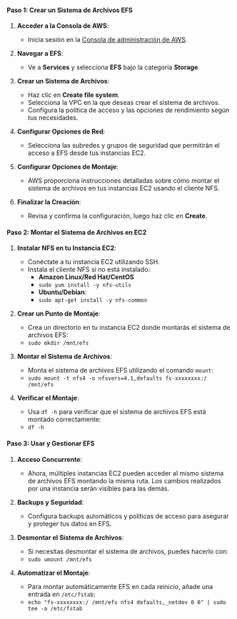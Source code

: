 #### Paso 1: Crear un Sistema de Archivos EFS

1. **Acceder a la Consola de AWS**:
    
    - Inicia sesión en la [Consola de administración de AWS](https://aws.amazon.com/console/).
2. **Navegar a EFS**:
    
    - Ve a **Services** y selecciona **EFS** bajo la categoría **Storage**.
3. **Crear un Sistema de Archivos**:
    
    - Haz clic en **Create file system**.
    - Selecciona la VPC en la que deseas crear el sistema de archivos.
    - Configura la política de acceso y las opciones de rendimiento según tus necesidades.
4. **Configurar Opciones de Red**:
    
    - Selecciona las subredes y grupos de seguridad que permitirán el acceso a EFS desde tus instancias EC2.
5. **Configurar Opciones de Montaje**:
    
    - AWS proporciona instrucciones detalladas sobre cómo montar el sistema de archivos en tus instancias EC2 usando el cliente NFS.
6. **Finalizar la Creación**:
    
    - Revisa y confirma la configuración, luego haz clic en **Create**.

#### Paso 2: Montar el Sistema de Archivos en EC2

1. **Instalar NFS en tu Instancia EC2**:
    
    - Conéctate a tu instancia EC2 utilizando SSH.
    - Instala el cliente NFS si no está instalado:
        - **Amazon Linux/Red Hat/CentOS**
        - `sudo yum install -y nfs-utils`
        - **Ubuntu/Debian**:
        - `sudo apt-get install -y nfs-common`

2. **Crear un Punto de Montaje**:

	- Crea un directorio en tu instancia EC2 donde montarás el sistema de archivos EFS:
	- `sudo mkdir /mnt/efs`

3. **Montar el Sistema de Archivos**:

	- Monta el sistema de archivos EFS utilizando el comando `mount`:
	- `sudo mount -t nfs4 -o nfsvers=4.1,defaults fs-xxxxxxxx:/ /mnt/efs`

4. **Verificar el Montaje**:

	- Usa `df -h` para verificar que el sistema de archivos EFS está montado correctamente:
	- `df -h`

#### Paso 3: Usar y Gestionar EFS

1. **Acceso Concurrente**:
    
    - Ahora, múltiples instancias EC2 pueden acceder al mismo sistema de archivos EFS montando la misma ruta. Los cambios realizados por una instancia serán visibles para las demás.

2. **Backups y Seguridad**:
    
    - Configura backups automáticos y políticas de acceso para asegurar y proteger tus datos en EFS.

3. **Desmontar el Sistema de Archivos**:
    
    - Si necesitas desmontar el sistema de archivos, puedes hacerlo con:
    - `sudo umount /mnt/efs`

4. **Automatizar el Montaje**:

	- Para montar automáticamente EFS en cada reinicio, añade una entrada en `/etc/fstab`:
	- `echo "fs-xxxxxxxx:/ /mnt/efs nfs4 defaults,_netdev 0 0" | sudo tee -a /etc/fstab`